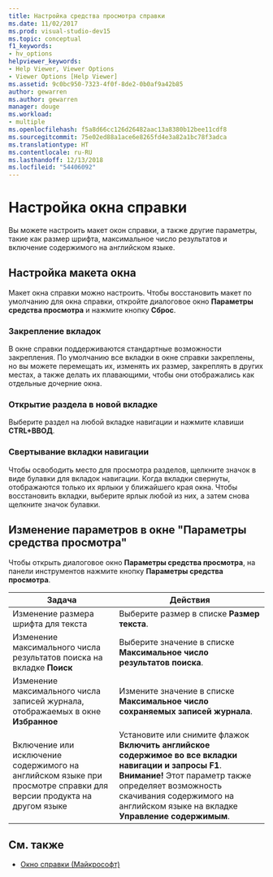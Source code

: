 ```yaml
---
title: Настройка средства просмотра справки
ms.date: 11/02/2017
ms.prod: visual-studio-dev15
ms.topic: conceptual
f1_keywords:
- hv_options
helpviewer_keywords:
- Help Viewer, Viewer Options
- Viewer Options [Help Viewer]
ms.assetid: 9c0bc950-7323-4f0f-8de2-0b0af9a42b85
author: gewarren
ms.author: gewarren
manager: douge
ms.workload:
- multiple
ms.openlocfilehash: f5a8d66cc126d26482aac13a8380b12bee11cdf8
ms.sourcegitcommit: 75e02ed88a1ace6e8265fd4e3a82a1bc78f3adca
ms.translationtype: HT
ms.contentlocale: ru-RU
ms.lasthandoff: 12/13/2018
ms.locfileid: "54406092"
---
```

# <a name="customize-the-help-viewer"></a>Настройка окна справки
Вы можете настроить макет окон справки, а также другие параметры, такие как размер шрифта, максимальное число результатов и включение содержимого на английском языке.

## <a name="customizing-window-layout"></a>Настройка макета окна
Макет окна справки можно настроить. Чтобы восстановить макет по умолчанию для окна справки, откройте диалоговое окно **Параметры средства просмотра** и нажмите кнопку **Сброс**.

### <a name="docking-tabs"></a>Закрепление вкладок
В окне справки поддерживаются стандартные возможности закрепления. По умолчанию все вкладки в окне справки закреплены, но вы можете перемещать их, изменять их размер, закреплять в других местах, а также делать их плавающими, чтобы они отображались как отдельные дочерние окна.

### <a name="opening-a-topic-in-a-new-tab"></a>Открытие раздела в новой вкладке
Выберите раздел на любой вкладке навигации и нажмите клавиши **CTRL+ВВОД**.

### <a name="minimize-a-navigation-tab"></a>Свертывание вкладки навигации
Чтобы освободить место для просмотра разделов, щелкните значок в виде булавки для вкладок навигации. Когда вкладки свернуты, отображаются только их ярлыки у ближайшего края окна. Чтобы восстановить вкладки, выберите ярлык любой из них, а затем снова щелкните значок булавки.

## <a name="changing-settings-in-viewer-options"></a>Изменение параметров в окне "Параметры средства просмотра"
Чтобы открыть диалоговое окно **Параметры средства просмотра**, на панели инструментов нажмите кнопку **Параметры средства просмотра**.

|Задача|Действия|
| - | - |
|Изменение размера шрифта для текста|Выберите размер в списке **Размер текста**.|
|Изменение максимального числа результатов поиска на вкладке **Поиск**|Выберите значение в списке **Максимальное число результатов поиска**.|
|Изменение максимального числа записей журнала, отображаемых в окне **Избранное**|Измените значение в списке **Максимальное число сохраняемых записей журнала**.|
|Включение или исключение содержимого на английском языке при просмотре справки для версии продукта на другом языке|Установите или снимите флажок **Включить английское содержимое во все вкладки навигации и запросы F1**. **Внимание!**  Этот параметр также определяет возможность скачивания содержимого на английском языке на вкладке **Управление содержимым**.|

## <a name="see-also"></a>См. также

- [Окно справки (Майкрософт)](../help-viewer/overview.md)